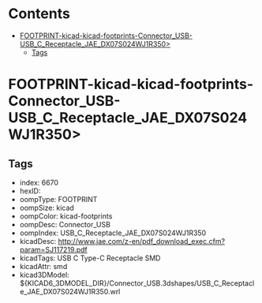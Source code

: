 



Contents
========

* [FOOTPRINT-kicad-kicad-footprints-Connector_USB-USB_C_Receptacle_JAE_DX07S024WJ1R350>](#footprint-kicad-kicad-footprints-connector_usb-usb_c_receptacle_jae_dx07s024wj1r350)
	* [Tags](#tags)

# FOOTPRINT-kicad-kicad-footprints-Connector_USB-USB_C_Receptacle_JAE_DX07S024WJ1R350>

## Tags

- index: 6670
- hexID: 
- oompType: FOOTPRINT
- oompSize: kicad
- oompColor: kicad-footprints
- oompDesc: Connector_USB
- oompIndex: USB_C_Receptacle_JAE_DX07S024WJ1R350
- kicadDesc: http://www.jae.com/z-en/pdf_download_exec.cfm?param=SJ117219.pdf
- kicadTags: USB C Type-C Receptacle SMD
- kicadAttr: smd
- kicad3DModel: ${KICAD6_3DMODEL_DIR}/Connector_USB.3dshapes/USB_C_Receptacle_JAE_DX07S024WJ1R350.wrl
